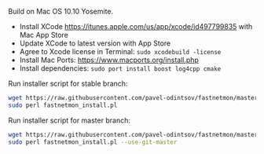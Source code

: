 Build on Mac OS 10.10 Yosemite.

- Install XCode https://itunes.apple.com/us/app/xcode/id497799835 with Mac App Store
- Update XCode to latest version with App Store
- Agree to Xcode license in Terminal: ```sudo xcodebuild -license```
- Install Mac Ports: https://www.macports.org/install.php
- Install dependencies: ```sudo port install boost log4cpp cmake```

Run installer script for stable branch:
```bash
wget https://raw.githubusercontent.com/pavel-odintsov/fastnetmon/master/src/fastnetmon_install.pl -Ofastnetmon_install.pl 
sudo perl fastnetmon_install.pl
```

Run installer script for master branch:
```bash
wget https://raw.githubusercontent.com/pavel-odintsov/fastnetmon/master/src/fastnetmon_install.pl -Ofastnetmon_install.pl
sudo perl fastnetmon_install.pl --use-git-master
```
